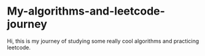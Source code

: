 # My-algorithms-and-leetcode-journey
Hi, this is my journey of studying some really cool algorithms and practicing leetcode. 
